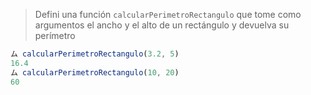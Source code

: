 > Defini una función `calcularPerimetroRectangulo` que tome como argumentos el ancho y el alto de un rectángulo y devuelva su perímetro
>
```javascript
ム calcularPerimetroRectangulo(3.2, 5)
16.4
ム calcularPerimetroRectangulo(10, 20)
60
```